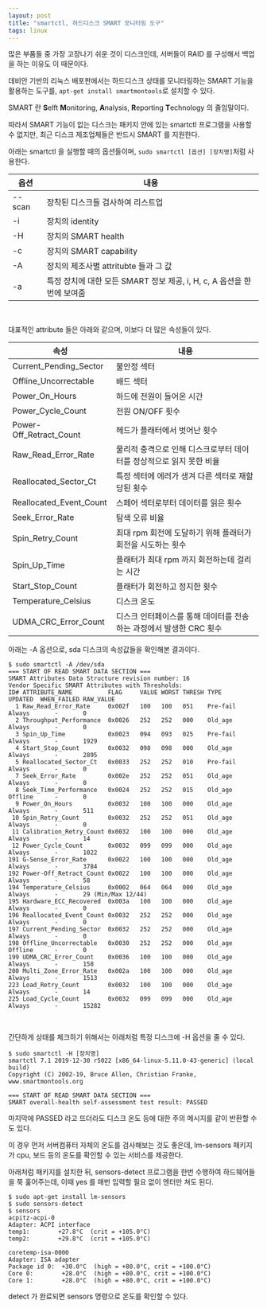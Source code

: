 ```yaml
---
layout: post
title: "smartctl, 하드디스크 SMART 모니터링 도구"
tags: linux
---
```


많은 부품들 중 가장 고장나기 쉬운 것이 디스크인데, 서버들이 RAID 를 구성해서 백업을 하는 이유도 이 때문이다.

데비안 기반의 리눅스 배포판에서는 하드디스크 상태를 모니터링하는 SMART 기능을 활용하는 도구를, ```apt-get install smartmontools```로 설치할 수 있다.

SMART 란 **S**elft **M**onitoring, **A**nalysis, **R**eporting **T**echnology 의 줄임말이다.

따라서 SMART 기능이 없는 디스크는 패키지 안에 있는 smartctl 프로그램을 사용할 수 없지만, 최근 디스크 제조업체들은 반드시 SMART 를 지원한다.

아래는 smartctl 을 실행할 때의 옵션들이며, ```sudo smartctl [옵션] [장치명]```처럼 사용한다.

| 옵션 | 내용 |
| --- | --- |
| --scan | 장착된 디스크들 검사하여 리스트업 |
| -i | 장치의 identity |
| -H | 장치의 SMART health |
| -c | 장치의 SMART capability |
| -A | 장치의 제조사별 attritubte 들과 그 값 |
| -a | 특정 장치에 대한 모든 SMART 정보 제공, i, H, c, A 옵션을 한번에 보여줌 |

<br>

대표적인 attribute 들은 아래와 같으며, 이보다 더 많은 속성들이 있다.

| 속성 | 내용 |
| --- | --- |
| Current_Pending_Sector | 불안정 섹터 |
| Offline_Uncorrectable | 배드 섹터 |
| Power_On_Hours | 하드에 전원이 들어온 시간 |
| Power_Cycle_Count | 전원 ON/OFF 횟수 |
| Power-Off_Retract_Count | 헤드가 플래터에서 벗어난 횟수 |
| Raw_Read_Error_Rate | 물리적 충격으로 인해 디스크로부터 데이터를 정상적으로 읽지 못한 비율 |
| Reallocated_Sector_Ct | 특정 섹터에 에러가 생겨 다른 섹터로 재할당된 횟수 |
| Reallocated_Event_Count | 스페어 섹터로부터 데이터를 읽은 횟수 |
| Seek_Error_Rate | 탐색 오류 비율 |
| Spin_Retry_Count | 최대 rpm 회전에 도달하기 위해 플래터가 회전을 시도하는 횟수 |
| Spin_Up_Time | 플래터가 최대 rpm 까지 회전하는데 걸리는 시간
| Start_Stop_Count | 플래터가 회전하고 정지한 횟수 |
| Temperature_Celsius | 디스크 온도 |
| UDMA_CRC_Error_Count | 디스크 인터페이스를 통해 데이터를 전송하는 과정에서 발생한 CRC 횟수 |

아래는 -A 옵션으로, sda 디스크의 속성값들을 확인해본 결과이다.

```
$ sudo smartctl -A /dev/sda
=== START OF READ SMART DATA SECTION ===
SMART Attributes Data Structure revision number: 16
Vendor Specific SMART Attributes with Thresholds:
ID# ATTRIBUTE_NAME          FLAG     VALUE WORST THRESH TYPE      UPDATED  WHEN_FAILED RAW_VALUE
  1 Raw_Read_Error_Rate     0x002f   100   100   051    Pre-fail  Always       -       0
  2 Throughput_Performance  0x0026   252   252   000    Old_age   Always       -       0
  3 Spin_Up_Time            0x0023   094   093   025    Pre-fail  Always       -       1929
  4 Start_Stop_Count        0x0032   098   098   000    Old_age   Always       -       2895
  5 Reallocated_Sector_Ct   0x0033   252   252   010    Pre-fail  Always       -       0
  7 Seek_Error_Rate         0x002e   252   252   051    Old_age   Always       -       0
  8 Seek_Time_Performance   0x0024   252   252   015    Old_age   Offline      -       0
  9 Power_On_Hours          0x0032   100   100   000    Old_age   Always       -       511
 10 Spin_Retry_Count        0x0032   252   252   051    Old_age   Always       -       0
 11 Calibration_Retry_Count 0x0032   100   100   000    Old_age   Always       -       14
 12 Power_Cycle_Count       0x0032   099   099   000    Old_age   Always       -       1022
191 G-Sense_Error_Rate      0x0022   100   100   000    Old_age   Always       -       3784
192 Power-Off_Retract_Count 0x0022   100   100   000    Old_age   Always       -       58
194 Temperature_Celsius     0x0002   064   064   000    Old_age   Always       -       29 (Min/Max 12/44)
195 Hardware_ECC_Recovered  0x003a   100   100   000    Old_age   Always       -       0
196 Reallocated_Event_Count 0x0032   252   252   000    Old_age   Always       -       0
197 Current_Pending_Sector  0x0032   252   252   000    Old_age   Always       -       0
198 Offline_Uncorrectable   0x0030   252   252   000    Old_age   Offline      -       0
199 UDMA_CRC_Error_Count    0x0036   100   100   000    Old_age   Always       -       158
200 Multi_Zone_Error_Rate   0x002a   100   100   000    Old_age   Always       -       1513
223 Load_Retry_Count        0x0032   100   100   000    Old_age   Always       -       14
225 Load_Cycle_Count        0x0032   099   099   000    Old_age   Always       -       15282
```

<br>

간단하게 상태를 체크하기 위해서는 아래처럼 특정 디스크에 -H 옵션을 줄 수 있다.

```
$ sudo smartctl -H [장치명]
smartctl 7.1 2019-12-30 r5022 [x86_64-linux-5.11.0-43-generic] (local build)
Copyright (C) 2002-19, Bruce Allen, Christian Franke, www.smartmontools.org

=== START OF READ SMART DATA SECTION ===
SMART overall-health self-assessment test result: PASSED
```

마지막에 PASSED 라고 뜨더라도 디스크 온도 등에 대한 주의 메시지를 같이 반환할 수도 있다.

이 경우 먼저 서버컴퓨터 자체의 온도를 검사해보는 것도 좋은데, lm-sensors 패키지가 cpu, 보드 등의 온도를 확인할 수 있는 서비스를 제공한다.

아래처럼 패키지를 설치한 뒤, sensors-detect 프로그램을 한번 수행하여 하드웨어들을 쭉 훑어주는데, 이때 yes 를 매번 입력할 필요 없이 엔터만 쳐도 된다.

```
$ sudo apt-get install lm-sensors
$ sudo sensors-detect
$ sensors
acpitz-acpi-0
Adapter: ACPI interface
temp1:        +27.8°C  (crit = +105.0°C)
temp2:        +29.8°C  (crit = +105.0°C)

coretemp-isa-0000
Adapter: ISA adapter
Package id 0:  +30.0°C  (high = +80.0°C, crit = +100.0°C)
Core 0:        +28.0°C  (high = +80.0°C, crit = +100.0°C)
Core 1:        +28.0°C  (high = +80.0°C, crit = +100.0°C)
```

detect 가 완료되면 sensors 명령으로 온도를 확인할 수 있다.